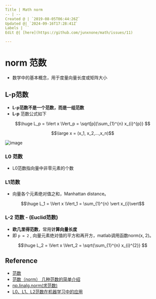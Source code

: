 ```yaml
---
Title | Math norm
-- | --
Created @ | `2019-08-05T06:44:26Z`
Updated @| `2024-09-16T17:28:41Z`
Labels | ``
Edit @| [here](https://github.com/junxnone/math/issues/11)

---
```

# norm 范数
- 数学中的基本概念，用于度量向量长度或矩阵大小


## L-p范数

- **L-p范数不是一个范数，而是一组范数**
- **L-p** 范数公式如下


$$\huge  L_p =  \Vert x \Vert_p  = \sqrt[p]{\sum_{1}^{n} x_{i}^{p}} $$

$$\large x = (x_1, x_2,...,x_n)$$


![image](https://user-images.githubusercontent.com/2216970/62444440-0f37ce80-b790-11e9-9fc0-6bc51fa78b35.png)

### L0 范数
- L0范数指向量中非零元素的个数

### L1范数

- 向量各个元素绝对值之和，Manhattan distance。

$$\huge  L_1 = \Vert x \Vert_1 = \sum_{1}^{n} \vert x_{i}\vert$$



### L-2 范数 - (Euclid范数)

- **欧几里得范数**，常用**计算向量长度**
- 即 `p = 2` , 向量元素绝对值的平方和再开方，matlab调用函数norm(x, 2)。


$$\huge L_2 = \Vert x \Vert_2 = \sqrt{\sum_{1}^{n} x_{i}^{2}} $$




## Reference

- [范数](https://blog.csdn.net/NCHFGFB/article/details/78498401)
- [范数（norm） 几种范数的简单介绍](https://blog.csdn.net/a493823882/article/details/80569888)
- [np.linalg.norm(求范数)](https://blog.csdn.net/hqh131360239/article/details/79061535)
- [L0、L1、L2范数在机器学习中的应用](https://www.jianshu.com/p/4bad38fe07e6)


